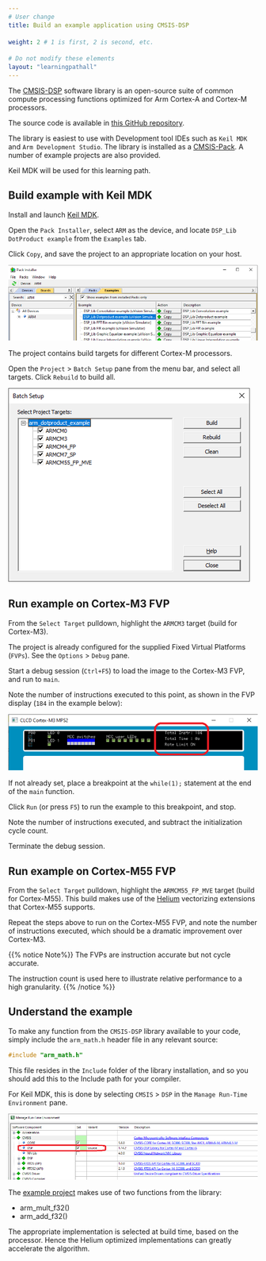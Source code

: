 ```yaml
---
# User change
title: Build an example application using CMSIS-DSP

weight: 2 # 1 is first, 2 is second, etc.

# Do not modify these elements
layout: "learningpathall"
---
```

The [CMSIS-DSP](https://arm-software.github.io/CMSIS-DSP/latest/) software library is an open-source suite of common compute processing functions optimized for Arm Cortex-A and Cortex-M processors.

The source code is available in [this GitHub repository](https://github.com/ARM-software/CMSIS-DSP).

The library is easiest to use with Development tool IDEs such as `Keil MDK` and `Arm Development Studio`. The library is installed as a [CMSIS-Pack](https://open-cmsis-pack.github.io/Open-CMSIS-Pack-Spec/main/html/index.html). A number of example projects are also provided.

Keil MDK will be used for this learning path.

## Build example with Keil MDK

Install and launch [Keil MDK](/install-guides/mdk/).

Open the `Pack Installer`, select `ARM` as the device, and locate `DSP_Lib DotProduct example` from the `Examples` tab.

Click `Copy`, and save the project to an appropriate location on your host.

![Pack Installer #center](images/pack_installer.png)

The project contains build targets for different Cortex-M processors.

Open the `Project` > `Batch Setup` pane from the menu bar, and select all targets. Click `Rebuild` to build all.

![Batch Setup #center](images/batch.png)

## Run example on Cortex-M3 FVP

From the `Select Target` pulldown, highlight the `ARMCM3` target (build for Cortex-M3).

The project is already configured for the supplied Fixed Virtual Platforms (`FVPs`). See the `Options` > `Debug` pane.

Start a debug session (`Ctrl+F5`) to load the image to the Cortex-M3 FVP, and run to `main`.

Note the number of instructions executed to this point, as shown in the FVP display (`184` in the example below):

![FVP Display #center](images/fvp.png)

If not already set, place a breakpoint at the `while(1);` statement at the end of the `main` function.

Click `Run` (or press `F5`) to run the example to this breakpoint, and stop.

Note the number of instructions executed, and subtract the initialization cycle count.

Terminate the debug session.

## Run example on Cortex-M55 FVP

From the `Select Target` pulldown, highlight the `ARMCM55_FP_MVE` target (build for Cortex-M55). This build makes use of the [Helium](https://www.arm.com/technologies/helium) vectorizing extensions that Cortex-M55 supports.

Repeat the steps above to run on the Cortex-M55 FVP, and note the number of instructions executed, which should be a dramatic improvement over Cortex-M3.

{{% notice  Note%}}
The FVPs are instruction accurate but not cycle accurate.

The instruction count is used here to illustrate relative performance to a high granularity.
{{% /notice %}}

## Understand the example

To make any function from the `CMSIS-DSP` library available to your code, simply include the `arm_math.h` header file in any relevant source:
```C
#include "arm_math.h"
```
This file resides in the `Include` folder of the library installation, and so you should add this to the Include path for your compiler.

For Keil MDK, this is done by selecting `CMSIS` > `DSP` in the `Manage Run-Time Environment` pane.

![Manage Run-Time Environment #center](images/rte.png)

The [example project](https://www.keil.com/pack/doc/CMSIS/DSP/html/group__DotproductExample.html) makes use of two functions from the library:

  * arm_mult_f32()
  * arm_add_f32()

The appropriate implementation is selected at build time, based on the processor. Hence the Helium optimized implementations can greatly accelerate the algorithm.
